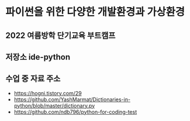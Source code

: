 # 파이썬을 위한 다양한 개발환경과 가상환경
## 2022 여름방학 단기교육 부트캠프
## 저장소 ide-python

## 수업 중 자료 주소
- https://hogni.tistory.com/29
- https://github.com/YashMarmat/Dictionaries-in-python/blob/master/dictionary.py
- https://github.com/ndb796/python-for-coding-test
